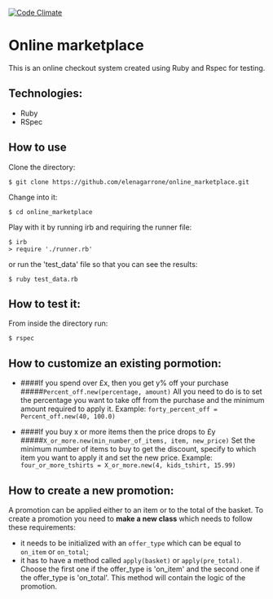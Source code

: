 [![Code Climate](https://codeclimate.com/github/elenagarrone/online_marketplace/badges/gpa.svg)](https://codeclimate.com/github/elenagarrone/online_marketplace)

Online marketplace
==================
This is an online checkout system created using Ruby and Rspec for testing.

Technologies:
------------
- Ruby
- RSpec

How to use
----------
Clone the directory:
```shell
$ git clone https://github.com/elenagarrone/online_marketplace.git
```
Change into it:
```shell
$ cd online_marketplace
```
Play with it by running irb and requiring the runner file:
```shell
$ irb
> require './runner.rb'
```
or run the 'test_data' file so that you can see the results:
```shell
$ ruby test_data.rb
```

How to test it:
--------------
From inside the directory run:
```shell
$ rspec
```

How to customize an existing pormotion:
---------------------------------------
- ####If you spend over £x, then you get y% off your purchase
#####`Percent_off.new(percentage, amount)`
All you need to do is to set the percentage you want to take off from the purchase and the minimum amount required to apply it.
Example: `forty_percent_off = Percent_off.new(40, 100.0)`


- ####If you buy x or more items then the price drops to £y
#####`X_or_more.new(min_number_of_items, item, new_price)`
Set the minimum number of items to buy to get the discount, specify to which item you want to apply it and set the new price. Example: `four_or_more_tshirts = X_or_more.new(4, kids_tshirt, 15.99)`

How to create a new promotion:
------------------------------
A promotion can be applied either to an item or to the total of the basket.
To create a promotion you need to <strong>make a new class</strong> which needs to follow these requirements:
- it needs to be initialized with an `offer_type` which can be equal to `on_item` or `on_total`;
- it has to have a method called `apply(basket)` or `apply(pre_total)`. Choose the first one if the offer_type is 'on_item' and the second one if the offer_type is 'on_total'.
This method will contain the logic of the promotion.
